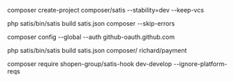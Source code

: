 composer create-project composer/satis --stability=dev --keep-vcs

php satis/bin/satis build satis.json composer --skip-errors



composer config --global --auth github-oauth.github.com <token>


php satis/bin/satis build satis.json composer/ richard/payment

composer require shopen-group/satis-hook dev-develop --ignore-platform-reqs
